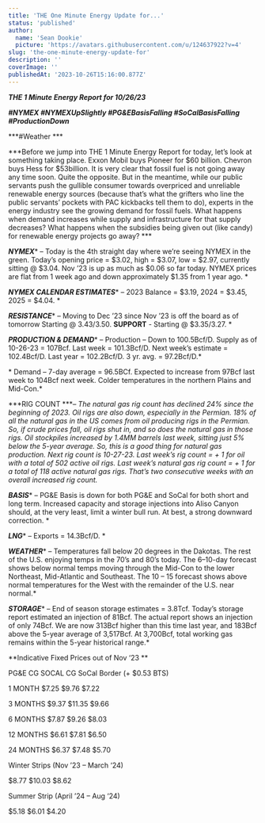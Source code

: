 ```yaml
---
title: 'THE One Minute Energy Update for...'
status: 'published'
author:
  name: 'Sean Dookie'
  picture: 'https://avatars.githubusercontent.com/u/124637922?v=4'
slug: 'the-one-minute-energy-update-for'
description: ''
coverImage: ''
publishedAt: '2023-10-26T15:16:00.877Z'
---
```


***THE 1 Minute Energy Report for 10/26/23***

***\#NYMEX #NYMEXUpSlightly #PG&EBasisFalling #SoCalBasisFalling #ProductionDown***

***\#Weather ***

***Before we jump into THE 1 Minute Energy Report for today, let’s look at something taking place. Exxon Mobil buys Pioneer for $60 billion. Chevron buys Hess for $53billion. It is very clear that fossil fuel is not going away any time soon. Quite the opposite. But in the meantime, while our public servants push the gullible consumer towards overpriced and unreliable renewable energy sources (because that’s what the grifters who line the public servants’ pockets with PAC kickbacks tell them to do), experts in the energy industry see the growing demand for fossil fuels. What happens when demand increases while supply and infrastructure for that supply decreases? What happens when the subsidies being given out (like candy) for renewable energy projects go away? ***

***NYMEX**** – Today is the 4th straight day where we’re seeing NYMEX in the green. Today’s opening price = $3.02, high = $3.07, low = $2.97, currently sitting @ $3.04. Nov ’23 is up as much as $0.06 so far today. NYMEX prices are flat from 1 week ago and down approximately $1.35 from 1 year ago. *

***NYMEX CALENDAR ESTIMATES**** – 2023 Balance = $3.19, 2024 = $3.45, 2025 = $4.04. *

***RESISTANCE**** – Moving to Dec ’23 since Nov ’23 is off the board as of tomorrow Starting @ $3.43/$3.50. ****SUPPORT**** \- Starting @ $3.35/3.27. *

***PRODUCTION & DEMAND**** – Production – Down to 100.5Bcf/D. Supply as of 10-26-23 = 107Bcf. Last week = 101.3Bcf/D. Next week’s estimate = 102.4Bcf/D. Last year = 102.2Bcf/D. 3 yr. avg. = 97.2Bcf/D.*

* Demand – 7-day average = 96.5BCf. Expected to increase from 97Bcf last week to 104Bcf next week. Colder temperatures in the northern Plains and Mid-Con.*

***RIG COUNT ****– The natural gas rig count has declined 24% since the beginning of 2023. Oil rigs are also down, especially in the Permian. 18% of all the natural gas in the US comes from oil producing rigs in the Permian. So, if crude prices fall, oil rigs shut in, and so does the natural gas in those rigs. Oil stockpiles increased by 1.4MM barrels last week, sitting just 5% below the 5-year average. So, this is a good thing for natural gas production. Next rig count is 10-27-23. Last week’s rig count = + 1 for oil with a total of 502 active oil rigs. Last week’s natural gas rig count = + 1 for a total of 118 active natural gas rigs. That’s two consecutive weeks with an overall increased rig count.*

***BASIS**** – PG&E Basis is down for both PG&E and SoCal for both short and long term. Increased capacity and storage injections into Aliso Canyon should, at the very least, limit a winter bull run. At best, a strong downward correction. *

***LNG**** – Exports = 14.3Bcf/D. *

***WEATHER**** – Temperatures fall below 20 degrees in the Dakotas. The rest of the U.S. enjoying temps in the 70’s and 80’s today. The 6–10-day forecast shows below normal temps moving through the Mid-Con to the lower Northeast, Mid-Atlantic and Southeast. The 10 – 15 forecast shows above normal temperatures for the West with the remainder of the U.S. near normal.*

***STORAGE**** – End of season storage estimates = 3.8Tcf. Today’s storage report estimated an injection of 81Bcf. The actual report shows an injection of only 74Bcf. We are now 313Bcf higher than this time last year, and 183Bcf above the 5-year average of 3,517Bcf. At 3,700Bcf, total working gas remains within the 5-year historical range.*

**Indicative Fixed Prices out of Nov ‘23 **

PG&E CG SOCAL CG SoCal Border (+ $0.53 BTS)

1 MONTH $7.25 $9.76 $7.22

3 MONTHS $9.37 $11.35 $9.66

6 MONTHS $7.87 $9.26 $8.03

12 MONTHS $6.61 $7.81 $6.50

24 MONTHS $6.37 $7.48 $5.70

Winter Strips (Nov ’23 – March ‘24)

$8.77 $10.03 $8.62

Summer Strip (April ’24 – Aug ‘24)

$5.18 $6.01 $4.20

